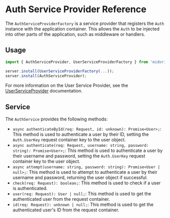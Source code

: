 # Auth Service Provider Reference
The `AuthServiceProviderFactory` is a service provider that registers the `Auth` instance with the application container. This allows the `Auth` to be injected into other parts of the application, such as middleware or handlers.

## Usage
```ts
import { AuthServiceProvider, UserServiceProviderFactory } from 'midori/providers';

server.install(UserServiceProviderFactory(...));
server.install(AuthServiceProvider);
```

For more information on the User Service Provider, see the [UserServiceProvider](./user-service.md) documentation.


## Service
The `AuthService` provides the following methods:

- `async authenticateById(req: Request, id: unknown): Promise<User>;`: This method is used to authenticate a user by their ID, setting the `Auth.UserKey` request container key to the user object.
- `async authenticate(req: Request, username: string, password: string): Promise<User>;`: This method is used to authenticate a user by their username and password, setting the `Auth.UserKey` request container key to the user object.
- `async attempt(username: string, password: string): Promise<User | null>;`: This method is used to attempt to authenticate a user by their username and password, returning the user object if successful.
- `check(req: Request): boolean;`: This method is used to check if a user is authenticated.
- `user(req: Request): User | null;`: This method is used to get the authenticated user from the request container.
- `id(req: Request): unknown | null;`: This method is used to get the authenticated user's ID from the request container.
